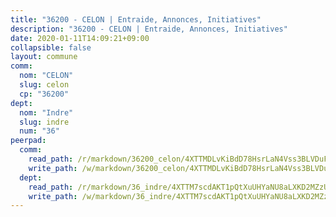 ```yaml
---
title: "36200 - CELON | Entraide, Annonces, Initiatives"
description: "36200 - CELON | Entraide, Annonces, Initiatives"
date: 2020-01-11T14:09:21+09:00
collapsible: false
layout: commune
comm:
  nom: "CELON"
  slug: celon
  cp: "36200"
dept:
  nom: "Indre"
  slug: indre
  num: "36"
peerpad:
  comm:
    read_path: /r/markdown/36200_celon/4XTTMDLvKiBdD78HsrLaN4Vss3BLVDuF6chgV1yQumJBzy7mZ
    write_path: /w/markdown/36200_celon/4XTTMDLvKiBdD78HsrLaN4Vss3BLVDuF6chgV1yQumJBzy7mZ-K3TgUYxwrSo9D6mhcxpRNMSRfdPrCt16QbG3YGtGGC3QUZYNyXFcLcL3T4DLVCCBNkJoLQvWF4VBx2Z2yhKGGkhCXWxKSxNZ2mdkFBrNFy7zmDbqBGSrUKKMXRq99eokDbXDsfCT
  dept:
    read_path: /r/markdown/36_indre/4XTTM7scdAKT1pQtXuUHYaNU8aLXKD2MZzUyDRUiaoLJH1te1
    write_path: /w/markdown/36_indre/4XTTM7scdAKT1pQtXuUHYaNU8aLXKD2MZzUyDRUiaoLJH1te1-K3TgUJm9AdSDNtPtmMKFa5Tiw77X4i7zf6CsTYrtgVdahxAwuJV6RAfi8dWyH9wrbVDRxjX7knrwwECg7WApeuWQ945kurMeJLQeKJv4CQZseab78J3HMioZhgr2H44E9b6FqBoT
---
```


